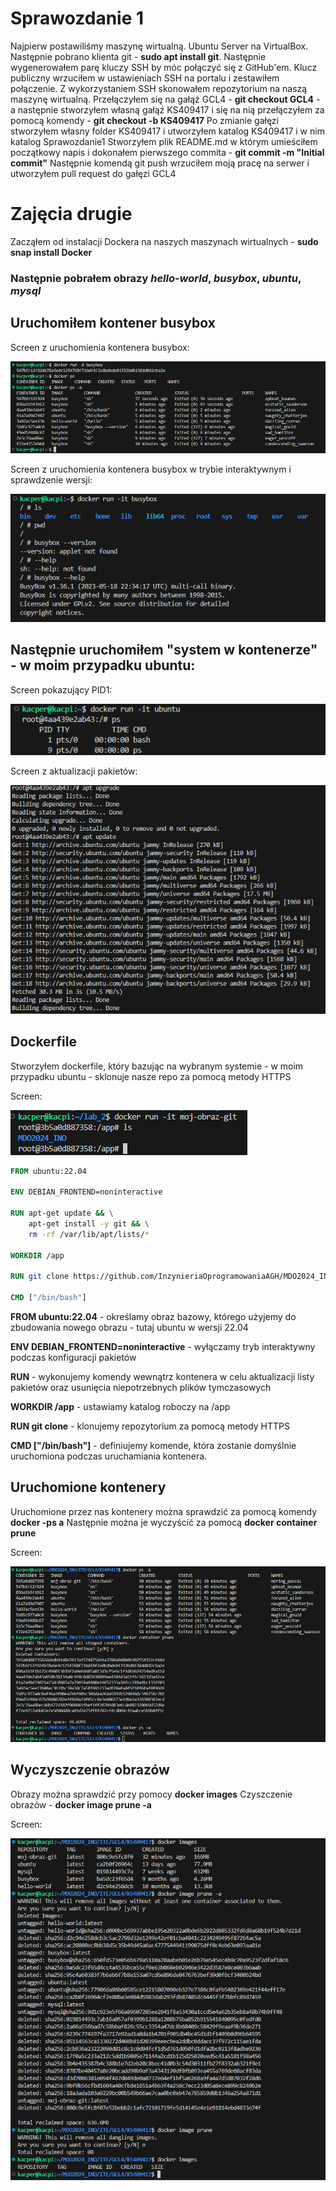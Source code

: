 # Sprawozdanie 1
Najpierw postawiliśmy maszynę wirtualną. Ubuntu Server na VirtualBox. Następnie pobrano klienta git - **sudo apt install git**. 
Następnie wygenerowałem parę kluczy SSH by móc połączyć się z GitHub'em.
 Klucz publiczny wrzuciłem w ustawieniach SSH na portalu i zestawiłem połączenie.
Z wykorzystaniem SSH skonowałem repozytorium na naszą maszynę wirtualną.
Przełączyłem się na gałąź GCL4 - **git checkout GCL4** - a następnie stworzyłem własną gałąź KS409417 i się na nią przełączyłem za pomocą komendy - **git checkout -b KS409417**
Po zmianie gałęzi stworzyłem własny folder KS409417 i utworzyłem katalog KS409417 i w nim katalog Sprawozdanie1
Stworzyłem plik README.md w którym umieściłem początkowy napis i dokonałem pierwszego commita - **git commit -m "Initial commit"**
Następnie komendą git push wrzuciłem moją pracę na serwer i utworzyłem pull request do gałęzi GCL4

# Zajęcia drugie
Zacząłem od instalacji Dockera na naszych maszynach wirtualnych - **sudo snap install Docker**
### Następnie pobrałem obrazy *hello-world*, *busybox*, *ubuntu*, *mysql*
## Uruchomiłem kontener busybox

Screen z uruchomienia kontenera busybox:

![Uruchomiony busybox](images/docker_run_d_busybox.png)

Screen z uruchomienia kontenera busybox w trybie interaktywnym i sprawdzenie wersji:

![Wersja busybox](images/busybox_ver.png)

## Następnie uruchomiłem "system w kontenerze" - w moim przypadku ubuntu:

Screen pokazujący PID1:

![Ubuntu PID](images/ubuntu_pid1.png)

Screen z aktualizacji pakietów:

![Aktualizacja pakietow](images/apt_update_upgrade.png)

## Dockerfile

Stworzyłem dockerfile, który bazując na wybranym systemie - w moim przypadku ubuntu - sklonuje nasze repo za pomocą metody HTTPS

Screen:

![Sklonowane repozytorium](images/cloned_repo.png)

```Dockerfile
FROM ubuntu:22.04

ENV DEBIAN_FRONTEND=noninteractive

RUN apt-get update && \
    apt-get install -y git && \
    rm -rf /var/lib/apt/lists/*

WORKDIR /app

RUN git clone https://github.com/InzynieriaOprogramowaniaAGH/MDO2024_INO.git

CMD ["/bin/bash"]
```

**FROM ubuntu:22.04** - określamy obraz bazowy, którego użyjemy do zbudowania nowego obrazu - tutaj ubuntu w wersji 22.04

**ENV DEBIAN_FRONTEND=noninteractive** - wyłączamy tryb interaktywny podczas konfiguracji pakietów

**RUN** - wykonujemy komendy wewnątrz kontenera w celu aktualizacji listy pakietów oraz usunięcia niepotrzebnych plików tymczasowych

**WORKDIR /app** - ustawiamy katalog roboczy na /app

**RUN git clone** - klonujemy repozytorium za pomocą metody HTTPS

**CMD ["/bin/bash"]** - definiujemy komende, która zostanie domyślnie uruchomiona podczas uruchamiania kontenera. 

## Uruchomione kontenery

Uruchomione przez nas kontenery można sprawdzić za pomocą komendy **docker -ps a**
Następnie można je wyczyścić za pomocą **docker container prune**

Screen:

![Uruch_kontenery](images/docker_prune.png)

## Wyczyszczenie obrazów

Obrazy można sprawdzić przy pomocy **docker images**
Czyszczenie obrazów - **docker image prune -a**


Screen:

![Usuniete obrazy](images/docker_image_prune.png)
